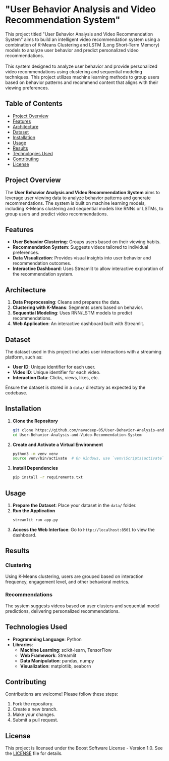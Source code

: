 # "User Behavior Analysis and Video Recommendation System"
This project titled "User Behavior Analysis and Video Recommendation System" aims to build an intelligent video recommendation system using a combination of K-Means Clustering and LSTM (Long Short-Term Memory) models to analyze user behavior and predict personalized video recommendations.
<br>
<br>
This system designed to analyze user behavior and provide personalized video recommendations using clustering and sequential modeling techniques. This project utilizes machine learning methods to group users based on behavior patterns and recommend content that aligns with their viewing preferences.

## Table of Contents
- [Project Overview](#project-overview)
- [Features](#features)
- [Architecture](#architecture)
- [Dataset](#dataset)
- [Installation](#installation)
- [Usage](#usage)
- [Results](#results)
- [Technologies Used](#technologies-used)
- [Contributing](#contributing)
- [License](#license)

## Project Overview
The **User Behavior Analysis and Video Recommendation System** aims to leverage user viewing data to analyze behavior patterns and generate recommendations. The system is built on machine learning models, including K-Means clustering and sequential models like RNNs or LSTMs, to group users and predict video recommendations.

## Features
- **User Behavior Clustering**: Groups users based on their viewing habits.
- **Recommendation System**: Suggests videos tailored to individual preferences.
- **Data Visualization**: Provides visual insights into user behavior and recommendation outcomes.
- **Interactive Dashboard**: Uses Streamlit to allow interactive exploration of the recommendation system.

## Architecture
1. **Data Preprocessing**: Cleans and prepares the data.
2. **Clustering with K-Means**: Segments users based on behavior.
3. **Sequential Modeling**: Uses RNN/LSTM models to predict recommendations.
4. **Web Application**: An interactive dashboard built with Streamlit.

## Dataset
The dataset used in this project includes user interactions with a streaming platform, such as:
- **User ID**: Unique identifier for each user.
- **Video ID**: Unique identifier for each video.
- **Interaction Data**: Clicks, views, likes, etc.

Ensure the dataset is stored in a `data/` directory as expected by the codebase.

## Installation

1. **Clone the Repository**
    ```bash
    git clone https://github.com/navadeep-05/User-Behavior-Analysis-and-Video-Recommendation-System.git
    cd User-Behavior-Analysis-and-Video-Recommendation-System
    ```

2. **Create and Activate a Virtual Environment**
    ```bash
    python3 -m venv venv
    source venv/bin/activate  # On Windows, use `venv\Scripts\activate`
    ```

3. **Install Dependencies**
    ```bash
    pip install -r requirements.txt
    ```

## Usage
1. **Prepare the Dataset**: Place your dataset in the `data/` folder.
2. **Run the Application**
    ```bash
    streamlit run app.py
    ```
3. **Access the Web Interface**: Go to `http://localhost:8501` to view the dashboard.

## Results
### Clustering
Using K-Means clustering, users are grouped based on interaction frequency, engagement level, and other behavioral metrics.

### Recommendations
The system suggests videos based on user clusters and sequential model predictions, delivering personalized recommendations.

## Technologies Used
- **Programming Language**: Python
- **Libraries**: 
  - **Machine Learning**: scikit-learn, TensorFlow
  - **Web Framework**: Streamlit
  - **Data Manipulation**: pandas, numpy
  - **Visualization**: matplotlib, seaborn

## Contributing
Contributions are welcome! Please follow these steps:
1. Fork the repository.
2. Create a new branch.
3. Make your changes.
4. Submit a pull request.

## License
This project is licensed under the  Boost Software License - Version 1.0. See the [LICENSE](LICENSE) file for details.

